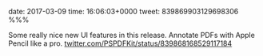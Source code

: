 date: 2017-03-09
time: 16:06:03+0000
tweet: 839869903129698306
%%%

Some really nice new UI features in this release. Annotate PDFs with Apple Pencil like a pro. [twitter.com/PSPDFKit/status/839868168529117184](https://twitter.com/PSPDFKit/status/839868168529117184)
